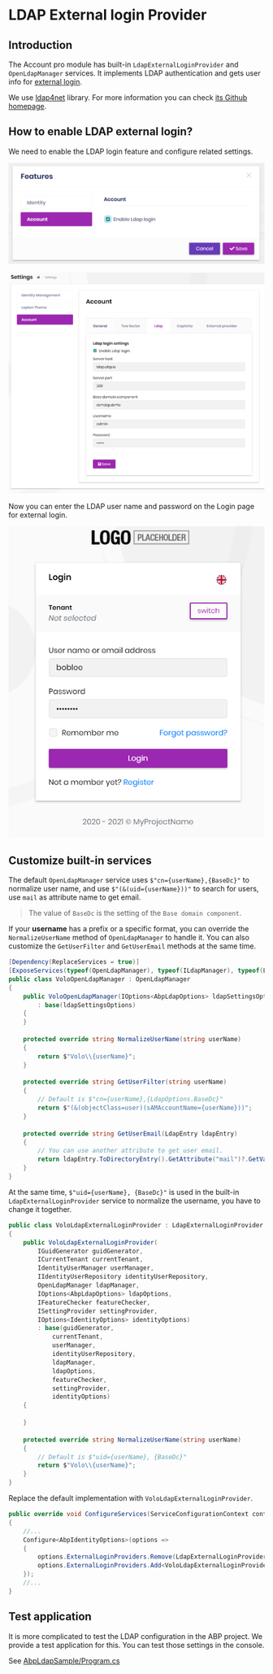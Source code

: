 # LDAP External login Provider

## Introduction

The Account pro module has built-in `LdapExternalLoginProvider` and `OpenLdapManager` services. It implements LDAP authentication and gets user info for [external login](https://github.com/abpframework/abp/issues/4977).

We use [ldap4net](https://github.com/flamencist/ldap4net) library. For more information you can check [its Github homepage](https://github.com/flamencist/ldap4net).

## How to enable LDAP external login?

We need to enable the LDAP login feature and configure related settings.

![enable-ldap-feature](../../images/enable-ldap-feature.png)

![configure-ldap-setting](../../images/configure-ldap-setting.png)

Now you can enter the LDAP user name and password on the Login page for external login.

![ldap-login](../../images/ldap-login.png)

## Customize built-in services

The default `OpenLdapManager` service uses `$"cn={userName},{BaseDc}"` to normalize user name, and use `$"(&(uid={userName}))"` to search for users, use `mail` as attribute name to get email.

> The value of `BaseDc` is the setting of the `Base domain component`.

If your **username** has a prefix or a specific format, you can override the `NormalizeUserName` method of `OpenLdapManager` to handle it. You can also customize the `GetUserFilter` and `GetUserEmail` methods at the same time.

```cs
[Dependency(ReplaceServices = true)]
[ExposeServices(typeof(OpenLdapManager), typeof(ILdapManager), typeof(LdapManager))]
public class VoloOpenLdapManager : OpenLdapManager
{
    public VoloOpenLdapManager(IOptions<AbpLdapOptions> ldapSettingsOptions)
        : base(ldapSettingsOptions)
    {
    }

    protected override string NormalizeUserName(string userName)
    {
        return $"Volo\\{userName}";
    }

    protected override string GetUserFilter(string userName)
    {
        // Default is $"cn={userName},{LdapOptions.BaseDc}"
        return $"(&(objectClass=user)(sAMAccountName={userName}))";
    }

    protected override string GetUserEmail(LdapEntry ldapEntry)
    {
        // You can use another attribute to get user email.
        return ldapEntry.ToDirectoryEntry().GetAttribute("mail")?.GetValue<string>();
    }
}
```

At the same time, `$"uid={userName}, {BaseDc}"` is used in the built-in `LdapExternalLoginProvider` service to normalize the username, you have to change it together.

```cs
public class VoloLdapExternalLoginProvider : LdapExternalLoginProvider
{
    public VoloLdapExternalLoginProvider(
        IGuidGenerator guidGenerator,
        ICurrentTenant currentTenant,
        IdentityUserManager userManager,
        IIdentityUserRepository identityUserRepository,
        OpenLdapManager ldapManager,
        IOptions<AbpLdapOptions> ldapOptions,
        IFeatureChecker featureChecker,
        ISettingProvider settingProvider,
        IOptions<IdentityOptions> identityOptions)
        : base(guidGenerator,
            currentTenant,
            userManager,
            identityUserRepository,
            ldapManager,
            ldapOptions,
            featureChecker,
            settingProvider,
            identityOptions)
    {

    }

    protected override string NormalizeUserName(string userName)
    {
        // Default is $"uid={userName}, {BaseDc}"
        return $"Volo\\{userName}";
    }
}
```

Replace the default implementation with `VoloLdapExternalLoginProvider`.

```cs
public override void ConfigureServices(ServiceConfigurationContext context)
{
    //...
    Configure<AbpIdentityOptions>(options =>
    {
        options.ExternalLoginProviders.Remove(LdapExternalLoginProvider.Name);
        options.ExternalLoginProviders.Add<VoloLdapExternalLoginProvider>(LdapExternalLoginProvider.Name);
    });
    //...
}
```

## Test application

It is more complicated to test the LDAP configuration in the ABP project. We provide a test application for this. You can test those settings in the console.

See [AbpLdapSample/Program.cs](https://github.com/abpframework/abp-samples/blob/master/AbpLdapSample/AbpLdapSample/Program.cs)
